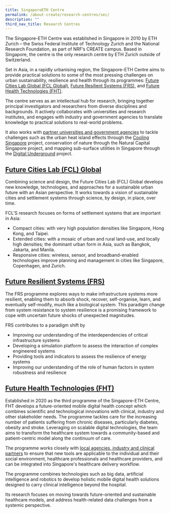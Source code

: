 ```yaml
---
title: SingaporeETH Centre
permalink: /about-create/research-centres/sec/
description: ""
third_nav_title: Research Centres
---
```

The Singapore-ETH Centre was established in Singapore in 2010 by ETH Zurich – the Swiss Federal Institute of Technology Zurich and the National Research Foundation, as part of NRF’s CREATE campus. Based in Singapore, the centre is the only research centre by ETH Zurich outside of Switzerland.

Set in Asia, in a rapidly urbanising region, the Singapore-ETH Centre aims to provide practical solutions to some of the most pressing challenges on urban sustainability, resilience and health through its programmes: [Future Cities Lab Global (FCL Global)](http://www.fcl.ethz.ch/), [Future Resilient Systems (FRS),](http://www.frs.ethz.ch/) and [Future Health Technologies (FHT)](https://fht.ethz.ch/).

The centre serves as an intellectual hub for research, bringing together principal investigators and researchers from diverse disciplines and backgrounds. It actively collaborates with universities and research institutes, and engages with industry and government agencies to translate knowledge to practical solutions to real-world problems.

It also works with [partner universities and government agencies](https://www.create.edu.sg/partners.html) to tackle challenges such as the urban heat island effects through the [Cooling Singapore](https://sec.ethz.ch/research/cs.html) project, conservation of nature through the Natural Capital Singapore project, and mapping sub-surface utilities in Singapore through the [Digital Underground](https://sec.ethz.ch/research/digital-underground.html) project.

**[Future Cities Lab (FCL) Global](https://fcl.ethz.ch/)**
----------------------------------------------------------

Combining science and design, the Future Cities Lab (FCL) Global develops new knowledge, technologies, and approaches for a sustainable urban future with an Asian perspective. It works towards a vision of sustainable cities and settlement systems through science, by design, in place, over time.  

FCL’S research focuses on forms of settlement systems that are important in Asia:

*   Compact cities: with very high population densities like Singapore, Hong Kong, and Taipei.
*   Extended cities: with a mosaic of urban and rural land-use, and locally high densities; the dominant urban form in Asia, such as Bangkok, Jakarta, and Manila.
*   Responsive cities: wireless, sensor, and broadband-enabled technologies improve planning and management in cities like Singapore, Copenhagen, and Zurich.

[**Future Resilient Systems (FRS)**](http://frs.ethz.ch/)
---------------------------------------------------------

The FRS programme explores ways to make infrastructure systems more resilient, enabling them to absorb shock, recover, self-organise, learn, and eventually self-modify, much like a biological system. This paradigm change from system resistance to system resilience is a promising framework to cope with uncertain future shocks of unexpected magnitudes.

FRS contributes to a paradigm shift by

*   Improving our understanding of the interdependencies of critical infrastructure systems
*   Developing a simulation platform to assess the interaction of complex engineered systems
*   Providing tools and indicators to assess the resilience of energy systems
*   Improving our understanding of the role of human factors in system robustness and resilience

[Future Health Technologies (FHT)](https://fht.ethz.ch/)
--------------------------------------------------------

Established in 2020 as the third programme of the Singapore-ETH Centre, FHT develops a future-oriented mobile digital health concept which combines scientific and technological innovations with clinical, industry and other stakeholder needs. The programme tackles care for the increasing number of patients suffering from chronic diseases, particularly diabetes, obesity and stroke. Leveraging on scalable digital technologies, the team aims to transform the healthcare system towards a community-based and patient-centric model along the continuum of care.  
  
The programme works closely with [local agencies, industry and clinical partners](https://www.create.edu.sg/partners.html) to ensure that new tools are applicable to the individual and their social environment, healthcare professionals and healthcare providers, and can be integrated into Singapore's healthcare delivery workflow.   
  

The programme combines technologies such as big data, artificial intelligence and robotics to develop holistic mobile digital health solutions designed to carry clinical intelligence beyond the hospital.   
  
Its research focuses on moving towards future-oriented and sustainable healthcare models, and address health-related data challenges from a systemic perspective.